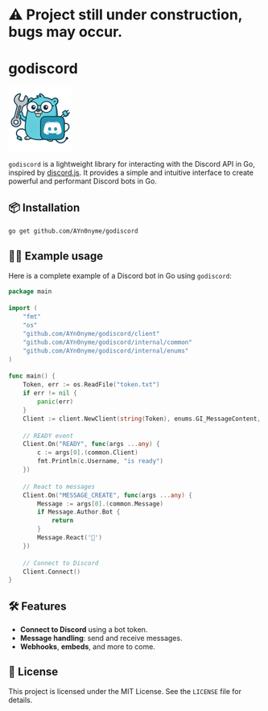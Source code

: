 # ⚠️ Project still under construction, bugs may occur.

# godiscord
<img src="./www/static/logo@128x128.webp">

`godiscord` is a lightweight library for interacting with the Discord API in Go, inspired by [discord.js](https://discord.js.org). It provides a simple and intuitive interface to create powerful and performant Discord bots in Go.

## 📦 Installation

```bash
go get github.com/AYn0nyme/godiscord
```

## 🧑‍💻 Example usage

Here is a complete example of a Discord bot in Go using `godiscord`:

```go
package main

import (
    "fmt"
    "os"
    "github.com/AYn0nyme/godiscord/client"
    "github.com/AYn0nyme/godiscord/internal/common"
    "github.com/AYn0nyme/godiscord/internal/enums"
)

func main() {
    Token, err := os.ReadFile("token.txt")
    if err != nil {
        panic(err)
    }
    Client := client.NewClient(string(Token), enums.GI_MessageContent, enums.GI_Guilds, enums.GI_GuildMessages)
    
    // READY event
    Client.On("READY", func(args ...any) {
        c := args[0].(common.Client)
        fmt.Println(c.Username, "is ready")
    })
    
    // React to messages
    Client.On("MESSAGE_CREATE", func(args ...any) {
        Message := args[0].(common.Message)
        if Message.Author.Bot {
            return
        }
        Message.React('🧙')
    })
    
    // Connect to Discord
    Client.Connect()
}
```

## 🛠️ Features

- **Connect to Discord** using a bot token.
- **Message handling**: send and receive messages.
- **Webhooks**, **embeds**, and more to come.

## 📜 License

This project is licensed under the MIT License. See the `LICENSE` file for details.
